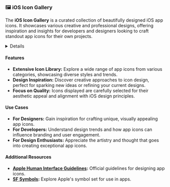 ### 🖼️ iOS Icon Gallery

The **iOS Icon Gallery** is a curated collection of beautifully designed iOS app icons. It showcases various creative and professional designs, offering inspiration and insights for developers and designers looking to craft standout app icons for their own projects.

<details>

**URL:** [https://www.iosicongallery.com/](https://www.iosicongallery.com/)

**Tags:**  
`App Icons`, `iOS Design`, `UI/UX Inspiration`, `Design Showcase`

</details>

#### Features
- **Extensive Icon Library:** Explore a wide range of app icons from various categories, showcasing diverse styles and trends.
- **Design Inspiration:** Discover creative approaches to icon design, perfect for sparking new ideas or refining your current designs.
- **Focus on Quality:** Icons displayed are carefully selected for their aesthetic appeal and alignment with iOS design principles.

#### Use Cases
- **For Designers:** Gain inspiration for crafting unique, visually appealing app icons.
- **For Developers:** Understand design trends and how app icons can influence branding and user engagement.
- **For Design Enthusiasts:** Appreciate the artistry and thought that goes into creating exceptional app icons.

#### Additional Resources
- **[Apple Human Interface Guidelines](https://developer.apple.com/design/human-interface-guidelines/):** Official guidelines for designing app icons.
- **[SF Symbols](https://developer.apple.com/sf-symbols/):** Explore Apple's symbol set for use in apps.

<LinkCard title="Visit iOS Icon Gallery" href="https://www.iosicongallery.com/" />
